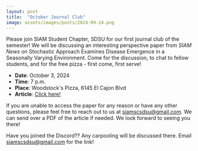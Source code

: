 ```yaml
---
layout: post
title:  "October Journal Club"
image: assets/images/posts/2024-09-24.png
---
```


Please join SIAM Student Chapter, SDSU for our first journal club of the semester! We will be discussing an interesting perspective paper from _SIAM News_ on Stochastic Approach Examines Disease Emergence in a Seasonally Varying Environment. Come for the discussion, to chat to fellow students, and for the free pizza - first come, first serve!

- __Date__:   October 3, 2024
- __Time__:   7 p.m.
- __Place__:  Woodstock's Pizza, 6145 El Cajon Blvd
- __Article__:  [Click here!](https://www.siam.org/publications/siam-news/articles/stochastic-approach-examines-disease-emergence-in-a-seasonally-varying-environment/)

If you are unable to access the paper for any reason or have any other questions, please feel free to reach out to us at [siamscsdsu@gmail.com](mailto:siamscsdsu@gmail.com). We can send over a PDF of the article if needed. We look forward to seeing you there!

Have you joined the Discord?? Any carpooling will be discussed there. Email [siamscsdsu@gmail.com](mailto:siamscsdsu@gmail.com) for the link!
